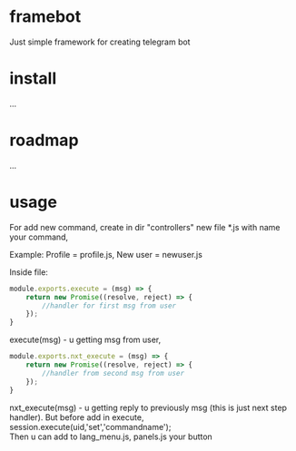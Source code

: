 # framebot
Just simple framework for creating telegram bot
# install
...
# roadmap
...
# usage
For add new command, create in dir "controllers" new file *.js with name your command, 

Example: Profile = profile.js, New user = newuser.js

Inside file:
```js
module.exports.execute = (msg) => { 
    return new Promise((resolve, reject) => {
        //handler for first msg from user
    });
} 
```
execute(msg) - u getting msg from user,
```js
module.exports.nxt_execute = (msg) => { 
    return new Promise((resolve, reject) => {
        //handler from second msg from user     
    });
} 
```
nxt_execute(msg) - u getting reply to previously msg (this is just next step handler). 
But before add in execute,   session.execute(uid,'set','commandname');    
Then u can add to lang_menu.js, panels.js your button

